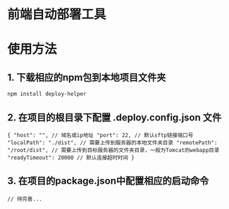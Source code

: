 # 前端自动部署工具

# 使用方法

## 1. 下载相应的npm包到本地项目文件夹
`
npm install deploy-helper
`

## 2. 在项目的根目录下配置 **.deploy.config.json** 文件

`
{
  "host": "", // 域名或ip地址
  "port": 22, // 默认sftp链接端口号
  "localPath": "./dist", // 需要上传到服务器的本地文件夹目录
  "remotePath": "/root/dist", // 需要上传到目标服务器的文件夹目录，一般为Tomcat的webapp目录
  "readyTimeout": 20000 // 默认连接超时时间
}
`

## 3. 在项目的package.json中配置相应的启动命令

`
 // 待完善...
`